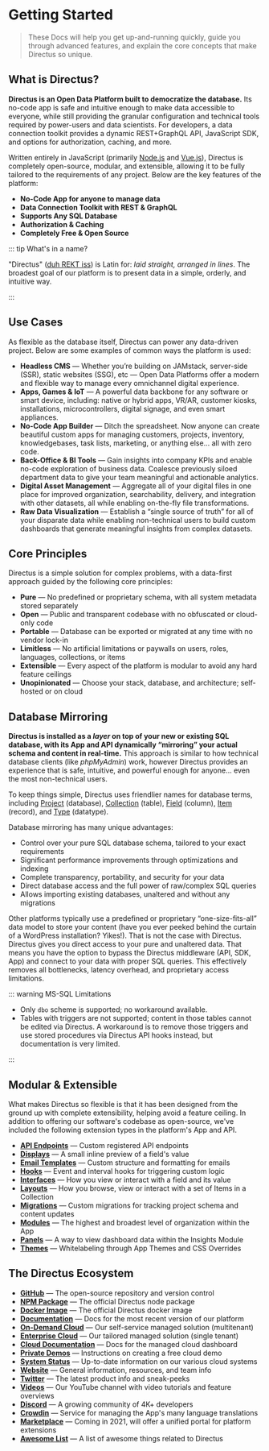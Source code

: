 # Getting Started

> These Docs will help you get up-and-running quickly, guide you through advanced features, and explain the core
> concepts that make Directus so unique.

## What is Directus?

**Directus is an Open Data Platform built to democratize the database.** Its no-code app is safe and intuitive enough to
make data accessible to everyone, while still providing the granular configuration and technical tools required by
power-users and data scientists. For developers, a data connection toolkit provides a dynamic REST+GraphQL API,
JavaScript SDK, and options for authorization, caching, and more.

Written entirely in JavaScript (primarily [Node.js](https://nodejs.dev) and [Vue.js](https://vuejs.org)), Directus is
completely open-source, modular, and extensible, allowing it to be fully tailored to the requirements of any project.
Below are the key features of the platform:

- **No-Code App for anyone to manage data**
- **Data Connection Toolkit with REST & GraphQL**
- **Supports Any SQL Database**
- **Authorization & Caching**
- **Completely Free & Open Source**

::: tip What's in a name?

"Directus" ([duh REKT iss](http://audio.pronouncekiwi.com/Salli/Directus)) is Latin for: _laid straight, arranged in
lines_. The broadest goal of our platform is to present data in a simple, orderly, and intuitive way.

:::

## Use Cases

As flexible as the database itself, Directus can power any data-driven project. Below are some examples of common ways
the platform is used:

- **Headless CMS** — Whether you’re building on JAMstack, server-side (SSR), static websites (SSG), etc — Open Data
  Platforms offer a modern and flexible way to manage every omnichannel digital experience.
- **Apps, Games & IoT** — A powerful data backbone for any software or smart device, including: native or hybrid apps,
  VR/AR, customer kiosks, installations, microcontrollers, digital signage, and even smart appliances.
- **No-Code App Builder** — Ditch the spreadsheet. Now anyone can create beautiful custom apps for managing customers,
  projects, inventory, knowledgebases, task lists, marketing, or anything else... all with zero code.
- **Back-Office & BI Tools** — Gain insights into company KPIs and enable no-code exploration of business data. Coalesce
  previously siloed department data to give your team meaningful and actionable analytics.
- **Digital Asset Management** — Aggregate all of your digital files in one place for improved organization,
  searchability, delivery, and integration with other datasets, all while enabling on-the-fly file transformations.
- **Raw Data Visualization** — Establish a “single source of truth” for all of your disparate data while enabling
  non-technical users to build custom dashboards that generate meaningful insights from complex datasets.

## Core Principles

Directus is a simple solution for complex problems, with a data-first approach guided by the following core principles:

- **Pure** — No predefined or proprietary schema, with all system metadata stored separately
- **Open** — Public and transparent codebase with no obfuscated or cloud-only code
- **Portable** — Database can be exported or migrated at any time with no vendor lock-in
- **Limitless** — No artificial limitations or paywalls on users, roles, languages, collections, or items
- **Extensible** — Every aspect of the platform is modular to avoid any hard feature ceilings
- **Unopinionated** — Choose your stack, database, and architecture; self-hosted or on cloud

## Database Mirroring

**Directus is installed as a _layer_ on top of your new or existing SQL database, with its App and API dynamically
“mirroring” your actual schema and content in real-time.** This approach is similar to how technical database clients
(like _phpMyAdmin_) work, however Directus provides an experience that is safe, intuitive, and powerful enough for
anyone... even the most non-technical users.

To keep things simple, Directus uses friendlier names for database terms, including
[Project](/getting-started/glossary/#projects) (database), [Collection](/getting-started/glossary/#collections) (table),
[Field](/getting-started/glossary/#fields) (column), [Item](/getting-started/glossary/#items) (record), and
[Type](/getting-started/glossary/#types) (datatype).

Database mirroring has many unique advantages:

- Control over your pure SQL database schema, tailored to your exact requirements
- Significant performance improvements through optimizations and indexing
- Complete transparency, portability, and security for your data
- Direct database access and the full power of raw/complex SQL queries
- Allows importing existing databases, unaltered and without any migrations

Other platforms typically use a predefined or proprietary “one-size-fits-all” data model to store your content (have you
ever peeked behind the curtain of a WordPress installation? Yikes!). That is not the case with Directus. Directus gives
you direct access to your pure and unaltered data. That means you have the option to bypass the Directus middleware
(API, SDK, App) and connect to your data with proper SQL queries. This effectively removes all bottlenecks, latency
overhead, and proprietary access limitations.

::: warning MS-SQL Limitations

* Only `dbo` scheme is supported; no workaround available.
* Tables with triggers are not supported; content in those tables cannot be edited via Directus. A workaround is to remove those triggers and use stored procedures via Directus API hooks instead, but documentation is very limited.

:::


## Modular & Extensible

What makes Directus so flexible is that it has been designed from the ground up with complete extensibility, helping
avoid a feature ceiling. In addition to offering our software's codebase as open-source, we've included the following
extension types in the platform's App and API.

- **[API Endpoints](/extensions/api-endpoints/)** — Custom registered API endpoints
- **[Displays](/extensions/displays/)** — A small inline preview of a field's value
- **[Email Templates](/extensions/email-templates/)** — Custom structure and formatting for emails
- **[Hooks](/extensions/hooks/)** — Event and interval hooks for triggering custom logic
- **[Interfaces](/extensions/interfaces/)** — How you view or interact with a field and its value
- **[Layouts](/extensions/layouts/)** — How you browse, view or interact with a set of Items in a Collection
- **[Migrations](/extensions/migrations/)** — Custom migrations for tracking project schema and content updates
- **[Modules](/extensions/modules/)** — The highest and broadest level of organization within the App
- **[Panels](/extensions/panels/)** — A way to view dashboard data within the Insights Module
- **[Themes](/extensions/themes/)** — Whitelabeling through App Themes and CSS Overrides

## The Directus Ecosystem

- **[GitHub](https://github.com/directus/directus)** — The open-source repository and version control
- **[NPM Package](https://www.npmjs.com/package/directus)** — The official Directus node package
- **[Docker Image](https://hub.docker.com/r/directus/directus)** — The official Directus docker image
- **[Documentation](https://docs.directus.io)** — Docs for the most recent version of our platform
- **[On-Demand Cloud](https://directus.cloud)** — Our self-service managed solution (multitenant)
- **[Enterprise Cloud](https://directus.cloud)** — Our tailored managed solution (single tenant)
- **[Cloud Documentation](https://directus.cloud/docs)** — Docs for the managed cloud dashboard
- **[Private Demos](https://directus.cloud/docs#creating-a-private-demo)** — Instructions on creating a free cloud demo
- **[System Status](https://status.directus.cloud)** — Up-to-date information on our various cloud systems
- **[Website](https://directus.io)** — General information, resources, and team info
- **[Twitter](https://twitter.com/directus)** — The latest product info and sneak-peeks
- **[Videos](https://www.youtube.com/c/DirectusVideos)** — Our YouTube channel with video tutorials and feature
  overviews
- **[Discord](https://directus.chat)** — A growing community of 4K+ developers
- **[Crowdin](https://locales.directus.io/)** — Service for managing the App's many language translations
- **[Marketplace](https://directus.market/)** — Coming in 2021, will offer a unified portal for platform extensions
- **[Awesome List](https://github.com/directus-community/awesome-directus)** — A list of awesome things related to
  Directus
